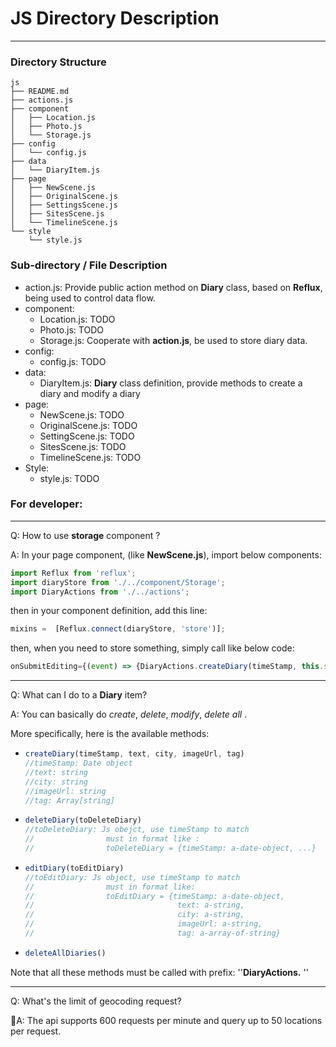 # JS Directory Description

---

### Directory Structure

```
js
├── README.md
├── actions.js
├── component
│   ├── Location.js
│   ├── Photo.js
│   └── Storage.js
├── config
│   └── config.js
├── data
│   └── DiaryItem.js
├── page
│   ├── NewScene.js
│   ├── OriginalScene.js
│   ├── SettingsScene.js
│   ├── SitesScene.js
│   └── TimelineScene.js
└── style
    └── style.js
```
### Sub-directory / File Description

- action.js: Provide public action method on **Diary** class, based on **Reflux**, being used to control data flow.
- component:
  - Location.js: TODO
  - Photo.js: TODO
  - Storage.js: Cooperate with **action.js**, be used to store diary data.
- config:
  - config.js: TODO
- data:
  - DiaryItem.js: **Diary** class definition, provide methods to create a diary and modify a diary
- page:
  - NewScene.js: TODO
  - OriginalScene.js: TODO
  - SettingScene.js: TODO
  - SitesScene.js: TODO
  - TimelineScene.js: TODO
- Style:
  - style.js: TODO

### For developer:

---

Q: How to use **storage** component ?

A: In your page component, (like **NewScene.js**), import below components:

```javascript
import Reflux from 'reflux';
import diaryStore from './../component/Storage';
import DiaryActions from './../actions';
```

then in your component definition, add this line:

```javascript
mixins =  [Reflux.connect(diaryStore, 'store')];
```

then, when you need to store something, simply call like below code:

```javascript
onSubmitEditing={(event) => {DiaryActions.createDiary(timeStamp, this.state.text)} }
```

---

Q: What can I do to a **Diary** item?

A: You can basically do *create*, *delete*, *modify*, *delete all* .

More specifically, here is the available methods:

- ```javascript
  createDiary(timeStamp, text, city, imageUrl, tag)
  //timeStamp: Date object
  //text: string
  //city: string
  //imageUrl: string
  //tag: Array[string]
  ```

- ```JavaScript
  deleteDiary(toDeleteDiary)
  //toDeleteDiary: Js obejct, use timeStamp to match
  //				must in format like :
  //        		toDeleteDiary = {timeStamp: a-date-object, ...}
  ```

- ```JavaScript
  editDiary(toEditDiary)
  //toEditDiary: Js object, use timeStamp to match
  //				must in format like:
  // 				toEditDiary = {timeStamp: a-date-object,
  //								text: a-string,
  //								city: a-string,
  //								imageUrl: a-string,
  //								tag: a-array-of-string}
  ```

- ```JavaScript
  deleteAllDiaries()
  ```

Note that all these methods must be called with prefix: ''**DiaryActions.** ''

---

Q: What's the limit of geocoding request?

A: The api supports 600 requests per minute and query up to 50 locations per request.